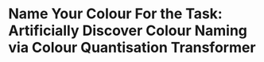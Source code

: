 # Name Your Colour For the Task: Artificially Discover Colour Naming via Colour Quantisation Transformer
